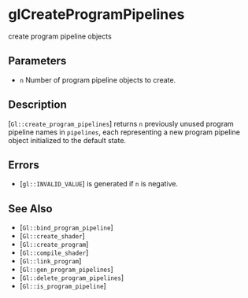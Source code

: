 # glCreateProgramPipelines
create program pipeline objects

## Parameters
- `n`
  Number of program pipeline objects to create.

## Description
[`Gl::create_program_pipelines`] returns `n` previously unused program
  pipeline names in `pipelines`, each representing a new program
  pipeline object initialized to the default state.

## Errors
- [`gl::INVALID_VALUE`] is generated if `n` is negative.

## See Also
- [`Gl::bind_program_pipeline`]
- [`Gl::create_shader`]
- [`Gl::create_program`]
- [`Gl::compile_shader`]
- [`Gl::link_program`]
- [`Gl::gen_program_pipelines`]
- [`Gl::delete_program_pipelines`]
- [`Gl::is_program_pipeline`]
